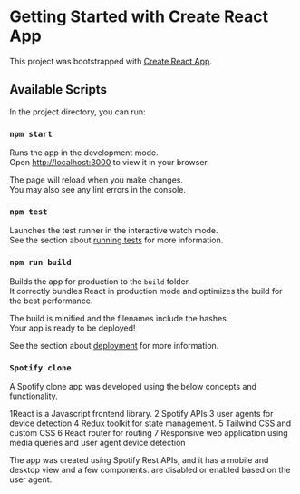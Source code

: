 # Getting Started with Create React App

This project was bootstrapped with [Create React App](https://github.com/facebook/create-react-app).

## Available Scripts

In the project directory, you can run:

### `npm start`

Runs the app in the development mode.\
Open [http://localhost:3000](http://localhost:3000) to view it in your browser.

The page will reload when you make changes.\
You may also see any lint errors in the console.

### `npm test`

Launches the test runner in the interactive watch mode.\
See the section about [running tests](https://facebook.github.io/create-react-app/docs/running-tests) for more information.

### `npm run build`

Builds the app for production to the `build` folder.\
It correctly bundles React in production mode and optimizes the build for the best performance.

The build is minified and the filenames include the hashes.\
Your app is ready to be deployed!

See the section about [deployment](https://facebook.github.io/create-react-app/docs/deployment) for more information.

### `Spotify clone`
A Spotify clone app was developed using the below concepts and functionality.

1React is a Javascript frontend library.
2 Spotify APIs
3 user agents for device detection
4 Redux toolkit for state management.
5 Tailwind CSS and custom CSS
6 React router for routing
7 Responsive web application using media queries and user agent device detection

The app was created using Spotify Rest APIs, and it has a mobile and desktop view and a few components.
are disabled or enabled based on the user agent. 
